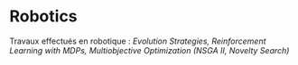 # Robotics

Travaux effectués en robotique : *Evolution Strategies, Reinforcement Learning with MDPs, Multiobjective Optimization (NSGA II, Novelty Search)*
